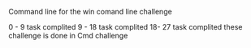 Command line for the win
comand line challenge

0 - 9 task complited
9 - 18 task complited
18- 27 task complited
these challenge is done in Cmd challenge
